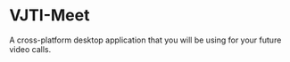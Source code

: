 # VJTI-Meet
A cross-platform desktop application that you will be using for your future video calls.
